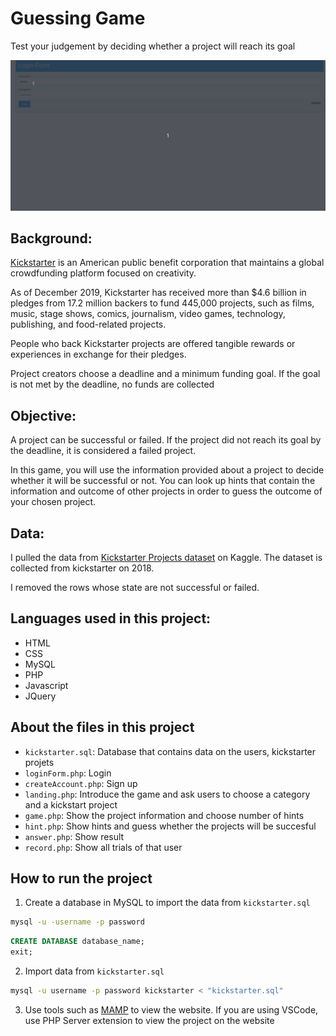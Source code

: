 # Guessing Game
Test your judgement by deciding whether a project will reach its goal

![](project_cs234.gif)

## Background: 
[Kickstarter](https://www.kickstarter.com/) is an American public benefit corporation that maintains a global crowdfunding platform focused on creativity. 

As of December 2019, Kickstarter has received more than $4.6 billion in pledges from 17.2 million backers to fund 445,000 projects, such as films, music, stage shows, comics, journalism, video games, technology, publishing, and food-related projects. 

People who back Kickstarter projects are offered tangible rewards or experiences in exchange for their pledges.

Project creators choose a deadline and a minimum funding goal. If the goal is not met by the deadline, no funds are collected

## Objective: 
A project can be successful or failed. If the project did not reach its goal by the deadline, it is considered a failed project. 

In this game, you will use the information provided about a project to decide whether it will be successful or not. You can look up hints that contain the information and outcome of other projects in order to guess the outcome of your chosen project. 

## Data:
I pulled the data from [Kickstarter Projects dataset](https://www.kaggle.com/kemical/kickstarter-projects) on Kaggle. The dataset is collected from kickstarter on 2018. 

I removed the rows whose state are not successful or failed.

## Languages used in this project:
* HTML
* CSS
* MySQL
* PHP
* Javascript
* JQuery

## About the files in this project
* `kickstarter.sql`: Database that contains data on the users, kickstarter projets
* `loginForm.php`: Login
* `createAccount.php`: Sign up
* `landing.php`: Introduce the game and ask users to choose a category and a kickstart project
* `game.php`: Show the project information and choose number of hints
* `hint.php`: Show hints and guess whether the projects will be succesful
* `answer.php`: Show result
* `record.php`: Show all trials of that user

## How to run the project
1. Create a database in MySQL to import the data from `kickstarter.sql` 
```bash
mysql -u -username -p password
```
```sql
CREATE DATABASE database_name;
exit;
```
2. Import data from `kickstarter.sql` 
```bash
mysql -u username -p password kickstarter < "kickstarter.sql"
```
3. Use tools such as [MAMP](https://www.mamp.info) to view the website. If you are using VSCode, use PHP Server extension to view the project on the website



